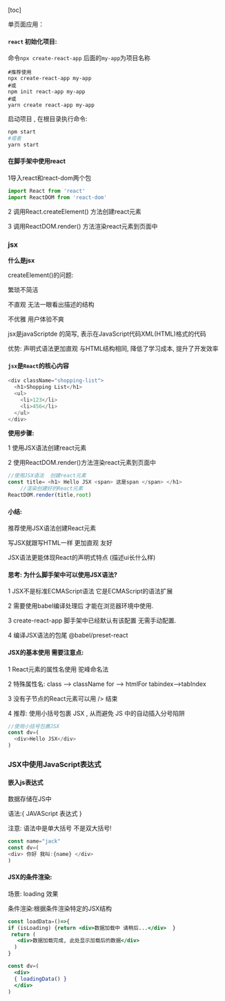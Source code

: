 [toc]

单页面应用：



#### `react` 初始化项目: 

命令`npx create-react-app` 后面的`my-app`为项目名称

```shell
#推荐使用 
npx create-react-app my-app
#或       
npm init react-app my-app
#或       
yarn create react-app my-app
```

启动项目 , 在根目录执行命令:

```sh
npm start   
#或者
yarn start
```

#### **在脚手架中使用react**

1导入react和react-dom两个包

```js
import React from 'react'
import ReactDOM from 'react-dom'
```

2 调用React.createElement() 方法创建react元素

3  调用ReactDOM.render() 方法渲染react元素到页面中

### **jsx**

**什么是jsx**

 createElement()的问题:

 繁琐不简洁

不直观 无法一眼看出描述的结构

不优雅 用户体验不爽

jsx是javaScriptde 的简写, 表示在JavaScript代码XML(HTML)格式的代码

优势: 声明式语法更加直观 与HTML结构相同, 降低了学习成本, 提升了开发效率

#### **`jsx`是`React`的核心内容**

```js
<div className="shopping-list">
  <h1>Shopping List</h1>
  <ul>
    <li>123</li>
    <li>456</li>
  </ul>
</div>
```

**使用步骤:**

1 使用JSX语法创建react元素

2 使用ReactDOM.render()方法渲染react元素到页面中

```js
//使用JSX语法  创建react元素
const title= <h1> Hello JSX <span> 这是span </span> </h1>
    //渲染创建好的React元素
ReactDOM.render(title,root)
```

#### **小结:**

 推荐使用JSX语法创建React元素

写JSX就跟写HTML一样 更加直观 友好

JSX语法更能体现React的声明式特点 (描述ui长什么样)

#### **思考:  为什么脚手架中可以使用JSX语法?**

1  JSX不是标准ECMAScript语法  它是ECMAScript的语法扩展

2  需要使用babel编译处理后 才能在浏览器环境中使用.

3  create-react-app  脚手架中已经默认有该配置  无需手动配置.

4  编译JSX语法的包尾   @babel/preset-react

#### **JSX的基本使用 需要注意点:**

1  React元素的属性名使用  驼峰命名法

2  特殊属性名: class --> className  for --> htmlFor    tabindex-->tabIndex

3 没有子节点的React元素可以用   />   结束

4  推荐:  使用小括号包裹 JSX  ,  从而避免 JS 中的自动插入分号陷阱

```js
//使用小括号包裹JSX
const dv=(
  <div>Hello JSX</div>
)
```

### **JSX中使用JavaScript表达式**

#### **嵌入js表达式**

数据存储在JS中

语法:{ JAVAScript 表达式 }

注意: 语法中是单大括号 不是双大括号!

```js
const name="jack"
const dv=(
<div> 你好 我叫:{name} </div>
)
```

#### **JSX的条件渲染:**

场景: loading 效果

条件渲染:根据条件渲染特定的JSX结构

```jsx
const loadData=()=>{
if (isLoading) {return <div>数据加载中 请稍后...</div>  }
 return (
   <div>数据加载完成, 此处显示加载后的数据</div>
  )
}

const dv=(
  <div>
  { loadingData() }
  </div>
)
```

